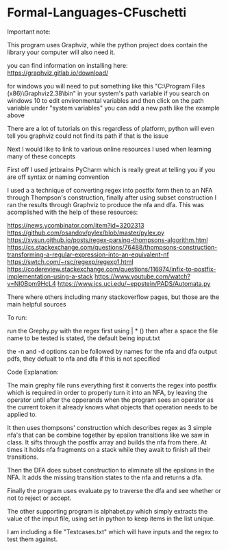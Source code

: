 # Formal-Languages-CFuschetti

Important note:

This program uses Graphviz, while the python project does contain the library your computer will also need it.

you can find information on installing here: https://graphviz.gitlab.io/download/

for windows you will need to put something like this "C:\Program Files (x86)\Graphviz2.38\bin" in your system's path variable 
if you search on windows 10 to edit environmental variables and then click on the path variable under "system variables" you can add a new path like the example above

There are a lot of tutorials on this regardless of platform, python will even tell you graphviz could not find its path if that is the issue


Next I would like to link to various online resources I used when learning many of these concepts

First off I used jetbrains PyCharm which is really great at telling you if you are off syntax or naming convention 

I used a a technique of converting regex into postfix form then to an NFA through Thompson's construction, finally after using subset construction I ran the results through Graphviz to produce the nfa and dfa.
This was acomplished with the help of these resources:

https://news.ycombinator.com/item?id=3202313
https://github.com/osandov/pylex/blob/master/pylex.py
https://xysun.github.io/posts/regex-parsing-thompsons-algorithm.html
https://cs.stackexchange.com/questions/76488/thompsons-construction-transforming-a-regular-expression-into-an-equivalent-nf
https://swtch.com/~rsc/regexp/regexp1.html
https://codereview.stackexchange.com/questions/116974/infix-to-postfix-implementation-using-a-stack
https://www.youtube.com/watch?v=NI0Bpm9HcL4
https://www.ics.uci.edu/~eppstein/PADS/Automata.py

There where others including many stackoverflow pages, but those are the main helpful sources 

To run:

run the Grephy.py  with the regex first using | * () then after a space the file name to be tested is stated, the default being input.txt

the -n and -d options can be followed by names for the nfa and dfa output pdfs, they defualt to nfa and dfa if this is not specified




Code Explanation:

The main grephy file runs everything first it converts the regex into postfix which is required in order to properly turn it into an NFA, by leaving the operator until after the opperands when the program sees an operator as the current token it already knows what objects that operation needs to be applied to.

It then uses thompsons' construction which describes regex as 3 simple nfa's that can be combine together by epsilon transitions like we saw in class. It sifts through the postfix array and builds the nfa from there. At times it holds nfa fragments on a stack while they await to finish all their transitions. 

Then the DFA does subset construction to eliminate all the epsilons in the NFA. 
It adds the missing transition states to the nfa and returns a dfa.


Finally the program uses evaluate.py to traverse the dfa and see whether or not to reject or accept.

The other supporting program is alphabet.py which simply extracts the value of the imput file, using set in python to keep items in the list unique.

I am including a file "Testcases.txt" which will have inputs and the regex to test them against.



